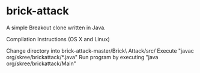 brick-attack
============

A simple Breakout clone written in Java.

Compilation Instructions (OS X and Linux)

Change directory into brick-attack-master/Brick\ Attack/src/
Execute "javac org/skree/brickattack/*.java"
Run program by executing "java org/skree/brickattack/Main"
